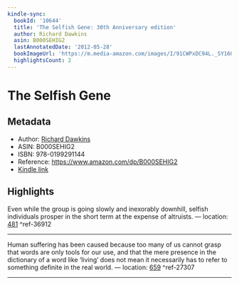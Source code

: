 ```yaml
---
kindle-sync:
  bookId: '10644'
  title: 'The Selfish Gene: 30th Anniversary edition'
  author: Richard Dawkins
  asin: B000SEHIG2
  lastAnnotatedDate: '2012-05-28'
  bookImageUrl: 'https://m.media-amazon.com/images/I/91CWPxDC94L._SY160.jpg'
  highlightsCount: 2
---
```

# The Selfish Gene
## Metadata
* Author: [Richard Dawkins](https://www.amazon.com/Richard-Dawkins/e/B000AQ3RBI/ref=dp_byline_cont_ebooks_1)
* ASIN: B000SEHIG2
* ISBN: 978-0199291144
* Reference: https://www.amazon.com/dp/B000SEHIG2
* [Kindle link](kindle://book?action=open&asin=B000SEHIG2)

## Highlights
Even while the group is going slowly and inexorably downhill, selfish individuals prosper in the short term at the expense of altruists. — location: [481](kindle://book?action=open&asin=B000SEHIG2&location=481) ^ref-36912

---
Human suffering has been caused because too many of us cannot grasp that words are only tools for our use, and that the mere presence in the dictionary of a word like ‘living’ does not mean it necessarily has to refer to something definite in the real world. — location: [659](kindle://book?action=open&asin=B000SEHIG2&location=659) ^ref-27307

---
